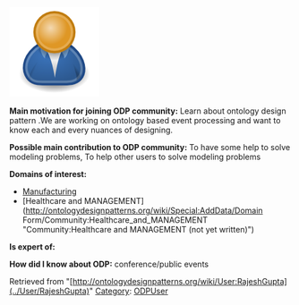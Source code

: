 [![Image:ODPUser.png](../images/a/a6/ODPUser.png)](../Image/ODPUser.png "Image:ODPUser.png")




  





__Main motivation for joining ODP community:__ Learn about ontology design pattern .We are working on ontology based event processing and want to know each and every nuances of designing.


__Possible main contribution to ODP community:__ To have some help to solve modeling problems, To help other users to solve modeling problems


__Domains of interest:__



* [Manufacturing](../Community/Manufacturing "Community:Manufacturing")
* [Healthcare and MANAGEMENT](http://ontologydesignpatterns.org/wiki/Special:AddData/Domain Form/Community:Healthcare_and_MANAGEMENT "Community:Healthcare and MANAGEMENT (not yet written)")


__Is expert of:__


  

__How did I know about ODP:__ conference/public events






Retrieved from "[http://ontologydesignpatterns.org/wiki/User:RajeshGupta](../User/RajeshGupta)"
 [Category](http://ontologydesignpatterns.org/wiki/Special:Categories "Special:Categories"): [ODPUser](../Category/ODPUser "Category:ODPUser")